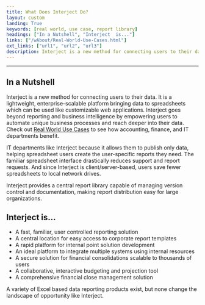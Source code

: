 ```yaml
---
title: What Does Interject Do?
layout: custom
landing: True
keywords: [real world, use case, report library]
headings: ["In a Nutshell", "Interject  is..."]
links: ["/wAbout/Real-World-Use-Cases.html"]
ext_links: ["url1", "url2", "url3"]
description: Interject is a new method for connecting users to their data. It is a lightweight, enterprise-scalable platform bringing data to spreadsheets which can be used like customizable web applications 
---
```

* * *

##  In a Nutshell 

Interject is a new method for connecting users to their data. It is a lightweight, enterprise-scalable platform bringing data to spreadsheets which can be used like customizable web applications. Interject  goes beyond reporting and business intelligence by empowering users to automate unique business processes and reach deeper into their data. Check out [Real World Use Cases](/wAbout/Real-World-Use-Cases.html) to see how accounting, finance, and IT departments benefit. 

IT departments like Interject because it allows them to publish only data, helping spreadsheet users create the user-specific reports they need. The familiar spreadsheet interface drastically reduces support and report requests. And since  Interject  is client/server-based, users save fewer spreadsheets to local network drives. 

Interject provides a central report library capable of managing version control and documentation, making report distribution easy for large organizations. 

##  Interject  is... 

  * A fast, familiar, user controlled reporting solution 
  * A central location for easy access to corporate report templates 
  * A rapid platform for internal point solution development 
  * An ideal platform to integrate multiple systems using internal resources 
  * A secure solution for financial consolidations scalable to thousands of users 
  * A collaborative, interactive budgeting and projection tool 
  * A comprehensive financial close management solution 

A variety of Excel based data reporting products exist, but none change the landscape of opportunity like Interject. 
